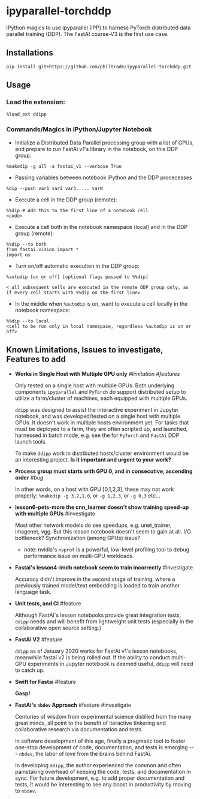 # ipyparallel-torchddp
IPython magics to use ipyparallel (IPP) to harness PyTorch distributed data parallel training (DDP).
The FastAI course-V3 is the first use case.

## Installations

`pip install git+https://github.com/philtrade/ipyparallel-torchddp.git`

## Usage

### Load the extension:
```
%load_ext ddipp
```

### Commands/Magics in iPython/Jupyter Notebook

* Initialize a Distributed Data Parallel processing group with a list of GPUs, and prepare to run FastAi v1's library in the notebook, on this DDP group:

```
%makedip -g all -a fastai_v1 --verbose True
```
* Passing variables between notebook iPython and the DDP procecesses

```
%dip --push var1 var2 var3..... varN
```
* Execute a cell in the DDP group (remote):
```
%%dip # Add this to the first line of a notebook cell
<code>
```

* Execute a cell both in the notebook namespace (local) and in the DDP group (remote):
```
%%dip --to both
from fastai.vision import *
import os
```

* Turn on/off automatic execution in the DDP group:
```
%autodip [on or off] [optional flags passed to %%dip]

< all subsequent cells are executed in the remote DDP group only, as if every cell starts with %%dip on the first line>
```

* In the middle when `%autodip` is on, want to execute a cell locally in the notebook namespace:

```
%%dip --to local
<cell to be run only in local namespace, regardless %autodip is on or off>
```

## Known Limitations, Issues to investigate, Features to add

* **Works in Single Host with Multiple GPU only** *#limitation #features*

    Only tested on a single host with multiple GPUs.  Both underlying components  `ipyparallel` and `PyTorch` do support distributed setup to utilize a farm/cluster of machines, each equipped with multiple GPUs.
    
    `ddipp` was designed to assist the interactive experiment in Jupyter notebook, and was developed/tested on a single host with multiple GPUs. It doesn't work in multiple hosts environment yet.  For tasks that must be deployed to a farm, they are often scripted up, and launched, harnessed in batch mode, e.g. see the  for `PyTorch` and `FastAi` DDP launch tools.

    To make `ddipp` work in distributed hosts/cluster environment would be an interesting project.  **Is it important and urgent to your work?** 

* **Process group must starts with GPU 0, and in consecutive, ascending order**  *#bug*

    In other words, on a host with GPU [0,1,2,3], these may not work properly: 
    `%makedip -g 3,2,1,0`, or `-g 1,2,3`, or `-g 0,3` etc...

* **lesson6-pets-more the cnn_learner doesn't show training speed-up with multiple GPUs** #investigate

    Most other network models do see speedups, e.g. unet_trainer, imagenet, vgg.  But this lesson notebook doesn't seem to gain at all. I/O bottleneck?  Synchronization (among GPUs) issue?
    
    * note: nvidia's `nvprof` is a powerful, low-level profiling tool to debug performance issue on multi-GPU workloads.

* **Fastai's lesson4-imdb notebook seem to train incorrectly** #investigate

    Accuracy didn't improve in the second stage of training, where a previously trained model/text embedding is loaded to train another language task.

* **Unit tests, and CI** #feature

    Although FastAi's lesson notebooks provide great integration tests, `ddipp` needs and will benefit from lightweight unit tests (especially in the collaborative open source setting.)

* **FastAi V2** #feature
    
    `ddipp` as of January 2020 works for FastAi v1's lesson notebooks, meanwhile fastai v2 is being rolled out.  If the ability to conduct multi-GPU experiments in Jupyter notebook is deemed useful, `ddipp` will need to catch up.

* **Swift for Fastai** #feature

    **Gasp!**

* **FastAi's `nbdev` Approach** #feature #investigate

    Centuries of wisdom from experimental science distilled from the many great minds, all point to the benefit of iteractive tinkering and collaborative research via documentation and tests. 
    
    In software development of this age, finally a pragmatic tool to foster one-stop development of code, documentation, and tests is emerging --- `nbdev`, the labor of love from the brains behind FastAi.

    In developing `ddipp`, the author experienced the common and often painstaking overhead of keeping the code, tests, and documentation in sync.  For future development, e.g. to add proper documentation and tests, it would be interesting to see any boost in productivity by moving to `nbdev`.





     